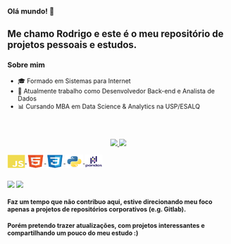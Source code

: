 ### Olá mundo! 👋
## Me chamo Rodrigo e este é o meu repositório de projetos pessoais e estudos.

### Sobre mim

- 🎓 Formado em Sistemas para Internet
- 🔭 Atualmente trabalho como Desenvolvedor Back-end e Analista de Dados
- 📊 Cursando MBA em Data Science & Analytics na USP/ESALQ

</br>

##
<a href="https://github.com/Rodrigo-ort/Rodrigo-ort">
<div align="center">
  <img height=155em src="https://github-readme-stats.vercel.app/api?username=Rodrigo-ort&show_icons=true&theme=github_dark&include_all_commits=true&count_private=true&hide=issues,contribs"/>
  <img height=155em src="https://github-readme-stats.vercel.app/api/top-langs/?username=Rodrigo-ort&layout=compact&langs_count=7&theme=github_dark"/>
</div>

<div style="display: inline_block"><br>
  <img align="center" alt="Js" height="30" width="40" src="https://raw.githubusercontent.com/devicons/devicon/master/icons/javascript/javascript-plain.svg">
  <img align="center" alt="HTML" height="30" width="40" src="https://raw.githubusercontent.com/devicons/devicon/master/icons/html5/html5-original.svg">
  <img align="center" alt="CSS" height="30" width="40" src="https://raw.githubusercontent.com/devicons/devicon/master/icons/css3/css3-original.svg">
  <img align="center" alt="Python" height="30" width="40" src="https://raw.githubusercontent.com/devicons/devicon/master/icons/python/python-original.svg">
  <img align="center" alt="Pandas" height="30" width="40" src="https://raw.githubusercontent.com/devicons/devicon/master/icons/pandas/pandas-original-wordmark.svg" style="background-color:red;">
</div>

##

<a href="https://www.linkedin.com/in/rodrigo-ortega-tierno-31173316a/" target="_blank"><img src="https://img.shields.io/badge/-LinkedIn-%230077B5?style=for-the-badge&logo=linkedin&logoColor=white" target="_blank"></a>
<a href = "mailto:rodrigo.tierno14@gmail.com"><img src="https://img.shields.io/badge/-Gmail-%23333?style=for-the-badge&logo=gmail&logoColor=white" target="_blank"></a>

#### Faz um tempo que não contribuo aqui, estive direcionando meu foco apenas a projetos de repositórios corporativos (e.g. Gitlab). 
#### Porém pretendo trazer atualizações, com projetos interessantes e compartilhando um pouco do meu estudo :)
